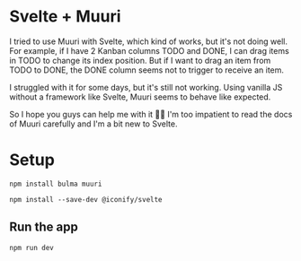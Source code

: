 # Svelte + Muuri

I tried to use Muuri with Svelte, which kind of works, but it's not doing well.
For example, if I have 2 Kanban columns TODO and DONE, I can drag items in TODO to change its index position.
But if I want to drag an item from TODO to DONE, the DONE column seems not to trigger to receive an item.

I struggled with it for some days, but it's still not working.
Using vanilla JS without a framework like Svelte, Muuri seems to behave like expected.

So I hope you guys can help me with it 🙏🏼
I'm too impatient to read the docs of Muuri carefully and I'm a bit new to Svelte.

# Setup

`npm install bulma muuri`

`npm install --save-dev @iconify/svelte`

## Run the app

`npm run dev`
